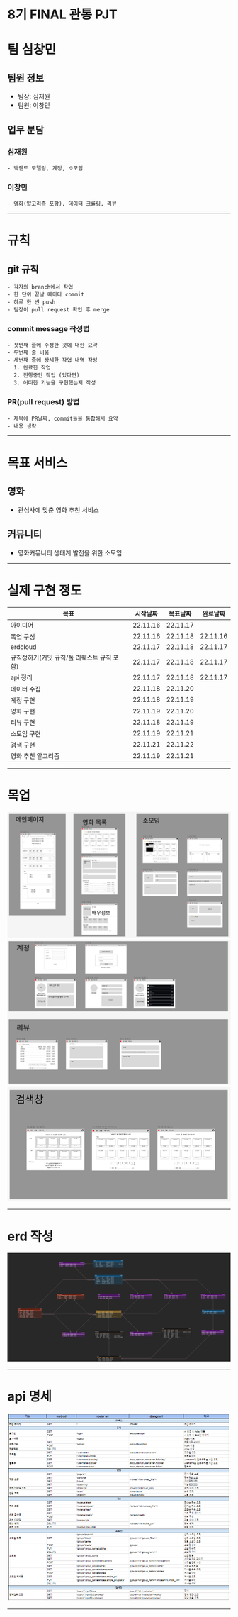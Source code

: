# 8기 FINAL 관통 PJT
# 팀 심창민
  ## 팀원 정보
   - 팀장: 심재원
   - 팀원: 이창민
  ## 업무 분담
  ### 심재원
    - 백엔드 모델링, 계정, 소모임
  ### 이창민
    - 영화(알고리즘 포함), 데이터 크롤링, 리뷰
---
# 규칙
  ## git 규칙
    - 각자의 branch에서 작업
    - 한 단위 끝날 때마다 commit
    - 하루 한 번 push
    - 팀장이 pull request 확인 후 merge
  ### commit message 작성법
    - 첫번째 줄에 수정한 것에 대한 요약
    - 두번째 줄 비움
    - 세번째 줄에 상세한 작업 내역 작성
      1. 완료한 작업
      2. 진행중인 작업 (있다면)
      3. 어떠한 기능을 구현했는지 작성
  ### PR(pull request) 방법
    - 제목에 PR날짜, commit들을 통합해서 요약
    - 내용 생략
---
# 목표 서비스
  ## 영화
  - 관심사에 맞춘 영화 추천 서비스
  ## 커뮤니티
  - 영화커뮤니티 생태계 발전을 위한 소모임
---
# 실제 구현 정도
  | 목표 |시작날짜|목표날짜|완료날짜|
  |-----|-------|------|--------|
  아이디어|22.11.16|22.11.17|
  목업 구성|22.11.16|22.11.18|22.11.16
  erdcloud|22.11.17|22.11.18|22.11.17
  규칙정하기(커밋 규칙/풀 리퀘스트 규칙 포함)|22.11.17|22.11.18|22.11.17
  api 정리|22.11.17|22.11.18|22.11.17
  데이터 수집|22.11.18|22.11.20|
  계정 구현|22.11.18|22.11.19|
  영화 구현|22.11.19|22.11.20|
  리뷰 구현|22.11.18|22.11.19|
  소모임 구현|22.11.19|22.11.21|
  검색 구현|22.11.21|22.11.22|
  영화 추천 알고리즘|22.11.19|22.11.21|
---
# 목업
<img src="./readmeStatic/피그마1.png">  
<img src="./readmeStatic/피그마2.png">  
<img src="./readmeStatic/피그마3.png">  

---

# erd 작성
<img src="./readmeStatic/영화 추천 웹사이트 프로젝트.png">  

---

# api 명세
<img src="./readmeStatic/api명세서.png">  

---
